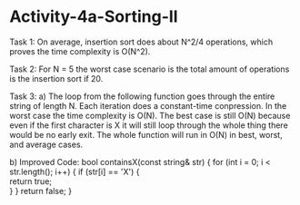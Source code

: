 # Activity-4a-Sorting-II

Task 1: On average, insertion sort does about N^2/4 operations, which proves the time complexity is O(N^2).

Task 2: For N = 5 the worst case scenario is the total amount of operations is the insertion sort if 20.

Task 3: a) The loop from the following function goes through the entire string of length N. Each iteration does a constant-time conpression. 
In the worst case the time complexity is O(N). The best case is still O(N) because even if the first character is X it will still loop through 
the whole thing there would be no early exit. The whole function will run in O(N) in best, worst, and average cases.


b) Improved Code:
    bool containsX(const string& str) {
    for (int i = 0; i < str.length(); i++) {
        if (str[i] == 'X') {   
            return true;       
        }
    }
    return false;
}
